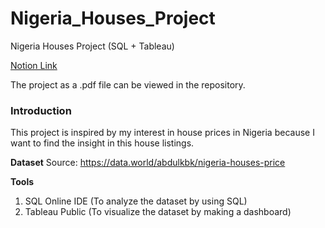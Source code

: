 # Nigeria_Houses_Project
Nigeria Houses Project (SQL + Tableau)

[Notion Link](https://www.notion.so/Nigeria-Houses-Project-SQL-Tableau-5fd2ecbca4e945339f16c879d0e33e25?pvs=4)

The project as a .pdf file can be viewed in the repository.

### **Introduction**
This project is inspired by my interest in house prices in Nigeria because I want to find the insight in this house listings. 

**Dataset**
Source: https://data.world/abdulkbk/nigeria-houses-price

**Tools**
1. SQL Online IDE (To analyze the dataset by using SQL)
2. Tableau Public (To visualize the dataset by making a dashboard)
